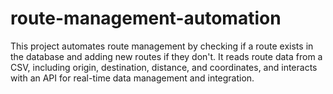 # route-management-automation
This project automates route management by checking if a route exists in the database and adding new routes if they don't. It reads route data from a CSV, including origin, destination, distance, and coordinates, and interacts with an API for real-time data management and integration.
